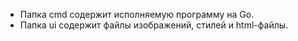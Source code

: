 * Папка cmd содержит исполняемую программу на Go.
* Папка ui содержит файлы изображений, стилей и html-файлы.
